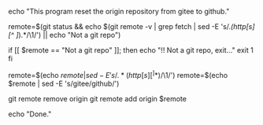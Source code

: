 

echo "This program reset the origin repository from gitee to github."

remote=$(git status && echo $(git remote -v | grep fetch | sed -E 's/.*(http[s][^ ]*).*/\1/') || echo "Not a git repo")

if [[ $remote == "Not a git repo" ]]; then
    echo "!! Not a git repo, exit..."
    exit 1
fi

remote=$(echo $remote | sed -E 's/.*(http[s][^ ]*)$/\1/')
remote=$(echo $remote | sed -E 's/gitee/github/')

git remote remove origin
git remote add origin $remote

echo "Done."
